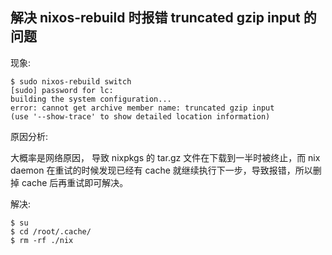 解决 nixos-rebuild 时报错 truncated gzip input 的问题
---

现象:

```
$ sudo nixos-rebuild switch
[sudo] password for lc:
building the system configuration...
error: cannot get archive member name: truncated gzip input
(use '--show-trace' to show detailed location information)
```

原因分析:

大概率是网络原因， 导致 nixpkgs 的 tar.gz 文件在下载到一半时被终止，而 nix daemon 在重试的时候发现已经有 cache 就继续执行下一步，导致报错，所以删掉 cache 后再重试即可解决。

解决:

```
$ su
$ cd /root/.cache/
$ rm -rf ./nix
```
